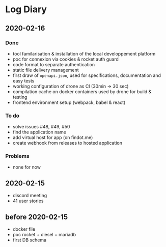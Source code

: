 # Log Diary

## 2020-02-16

### Done

- tool familarisation & installation of the local developpement platform
- poc for connexion via cookies & rocket auth guard
- code format to separate authentication
- static file delivery management
- first draw of `openapi.json`, used for specifications, documentation and easy tests
- working configuration of drone as CI (30min -> 30 sec)
- compilation cache on docker containers used by drone for build & testing
- frontend environment setup (webpack, babel & react)

### To do

- solve issues #48, #49, #50
- find the application name
- add virtual host for app (on findot.me)
- create webhook from releases to hosted application

### Problems

- none for now

## 2020-02-15

- discord meeting
- 41 user stories

## before 2020-02-15

- docker file
- poc rocket + diesel + mariadb
- first DB schema
